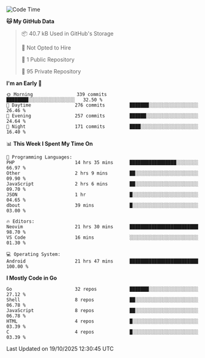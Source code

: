 
<!--START_SECTION:waka-->
![Code Time](http://img.shields.io/badge/Code%20Time-6%2C378%20hrs%2041%20mins-blue)

**🐱 My GitHub Data** 

> 📦 40.7 kB Used in GitHub's Storage 
 > 
> 🚫 Not Opted to Hire
 > 
> 📜 1 Public Repository 
 > 
> 🔑 95 Private Repository 
 > 
**I'm an Early 🐤** 

```text
🌞 Morning                339 commits         ████████░░░░░░░░░░░░░░░░░   32.50 % 
🌆 Daytime                276 commits         ███████░░░░░░░░░░░░░░░░░░   26.46 % 
🌃 Evening                257 commits         ██████░░░░░░░░░░░░░░░░░░░   24.64 % 
🌙 Night                  171 commits         ████░░░░░░░░░░░░░░░░░░░░░   16.40 % 
```


📊 **This Week I Spent My Time On** 

```text
💬 Programming Languages: 
PHP                      14 hrs 35 mins      █████████████████░░░░░░░░   66.97 % 
Other                    2 hrs 9 mins        ██░░░░░░░░░░░░░░░░░░░░░░░   09.90 % 
JavaScript               2 hrs 6 mins        ██░░░░░░░░░░░░░░░░░░░░░░░   09.70 % 
JSON                     1 hr                █░░░░░░░░░░░░░░░░░░░░░░░░   04.65 % 
dbout                    39 mins             █░░░░░░░░░░░░░░░░░░░░░░░░   03.00 % 

🔥 Editors: 
Neovim                   21 hrs 30 mins      █████████████████████████   98.70 % 
VS Code                  16 mins             ░░░░░░░░░░░░░░░░░░░░░░░░░   01.30 % 

💻 Operating System: 
Android                  21 hrs 47 mins      █████████████████████████   100.00 % 
```

**I Mostly Code in Go** 

```text
Go                       32 repos            ███████░░░░░░░░░░░░░░░░░░   27.12 % 
Shell                    8 repos             ██░░░░░░░░░░░░░░░░░░░░░░░   06.78 % 
JavaScript               8 repos             ██░░░░░░░░░░░░░░░░░░░░░░░   06.78 % 
HTML                     4 repos             █░░░░░░░░░░░░░░░░░░░░░░░░   03.39 % 
C                        4 repos             █░░░░░░░░░░░░░░░░░░░░░░░░   03.39 % 
```




 Last Updated on 19/10/2025 12:30:45 UTC
<!--END_SECTION:waka-->
